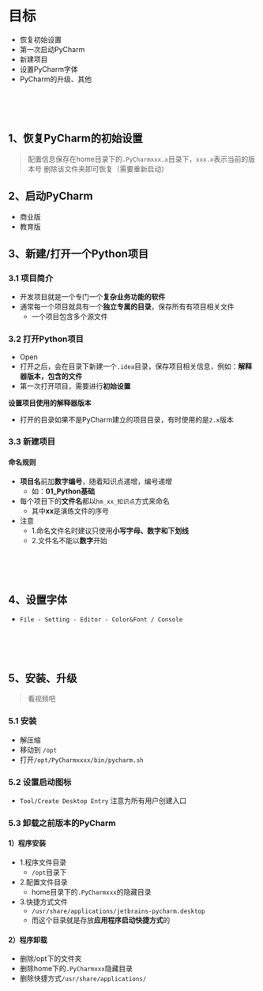 # 目标
- 恢复初始设置
- 第一次启动PyCharm
- 新建项目
- 设置PyCharm字体
- PyCharm的升级、其他

<br/>
<br/>
<br/>

## 1、恢复PyCharm的初始设置
> 配置信息保存在home目录下的`.PyCharmxxx.x`目录下，`xxx.x`表示当前的版本号
> 删除该文件夹即可恢复（需要重新启动）

## 2、启动PyCharm
- 商业版
- 教育版

## 3、新建/打开一个Python项目
### 3.1 项目简介
- 开发项目就是一个专门一个**复杂业务功能的软件**
- 通常每一个项目就具有一个**独立专属的目录**，保存所有有项目相关文件
    - 一个项目包含多个源文件

### 3.2 打开Python项目
- Open
- 打开之后，会在目录下新建一个`.idea`目录，保存项目相关信息，例如：**解释器版本，包含的文件**
- 第一次打开项目，需要进行**初始设置**

**设置项目使用的解释器版本**
- 打开的目录如果不是PyCharm建立的项目目录，有时使用的是`2.x`版本

### 3.3 新建项目
#### 命名规则
- **项目名**前加**数字编号**，随着知识点递增，编号递增
    - 如：**01_Python基础**
- 每个项目下的**文件名**都以`hm_xx_知识点`方式来命名
    - 其中**xx**是演练文件的序号
- 注意
    - 1.命名文件名时建议只使用**小写字母、数字和下划线**
    - 2.文件名不能以**数字**开始

<br/>
<br/>
<br/>

## 4、设置字体

 - `File - Setting - Editor - Color&Font / Console`

<br/>
<br/>
<br/>

## 5、安装、升级

> 看视频吧
### 5.1 安装
- 解压缩
- 移动到 `/opt`
- 打开`/opt/PyCharmxxxx/bin/pycharm.sh`

### 5.2 设置启动图标

- `Tool/Create Desktop Entry` 注意为所有用户创建入口

### 5.3 卸载之前版本的PyCharm
#### 1）程序安装
- 1.程序文件目录
    - `/opt`目录下
- 2.配置文件目录
    - home目录下的`.PyCharmxxx`的隐藏目录
- 3.快捷方式文件
    - `/usr/share/applications/jetbrains-pycharm.desktop`
    - 而这个目录就是存放**应用程序启动快捷方式**的

#### 2）程序卸载
- 删除/opt下的文件夹
- 删除home下的`.PyCharmxxx`隐藏目录
- 删除快捷方式`/usr/share/applications/`
